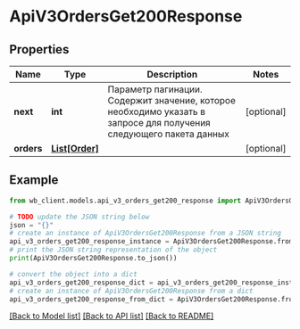 # ApiV3OrdersGet200Response


## Properties

Name | Type | Description | Notes
------------ | ------------- | ------------- | -------------
**next** | **int** | Параметр пагинации. Содержит значение, которое необходимо указать в запросе для получения следующего пакета данных | [optional] 
**orders** | [**List[Order]**](Order.md) |  | [optional] 

## Example

```python
from wb_client.models.api_v3_orders_get200_response import ApiV3OrdersGet200Response

# TODO update the JSON string below
json = "{}"
# create an instance of ApiV3OrdersGet200Response from a JSON string
api_v3_orders_get200_response_instance = ApiV3OrdersGet200Response.from_json(json)
# print the JSON string representation of the object
print(ApiV3OrdersGet200Response.to_json())

# convert the object into a dict
api_v3_orders_get200_response_dict = api_v3_orders_get200_response_instance.to_dict()
# create an instance of ApiV3OrdersGet200Response from a dict
api_v3_orders_get200_response_from_dict = ApiV3OrdersGet200Response.from_dict(api_v3_orders_get200_response_dict)
```
[[Back to Model list]](../README.md#documentation-for-models) [[Back to API list]](../README.md#documentation-for-api-endpoints) [[Back to README]](../README.md)


